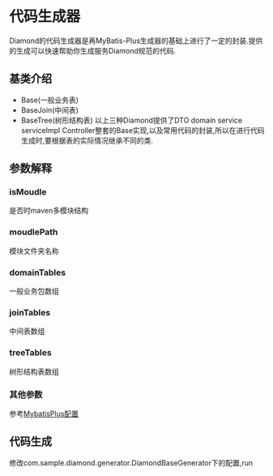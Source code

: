# 代码生成器
Diamond的代码生成器是再MyBatis-Plus生成器的基础上进行了一定的封装.提供的生成可以快速帮助你生成服务Diamond规范的代码.

## 基类介绍
 -  Base(一般业务表)
 -  BaseJoin(中间表)
 -  BaseTree(树形结构表)
 以上三种Diamond提供了DTO domain service serviceImpl Controller整套的Base实现,以及常用代码的封装,所以在进行代码生成时,要根据表的实际情况继承不同的类.
 
 ## 参数解释
 ### isMoudle
 是否时maven多模块结构
 ### moudlePath
 模块文件夹名称
 ###  domainTables
 一般业务包数组
 ### joinTables
 中间表数组
 ### treeTables
 树形结构表数组
 ### 其他参数
 参考[MybatisPlus配置](https://mp.baomidou.com/config/generator-config.html#%E5%9F%BA%E6%9C%AC%E9%85%8D%E7%BD%AE) 
 ## 代码生成
 修改com.sample.diamond.generator.DiamondBaseGenerator下的配置,run
  